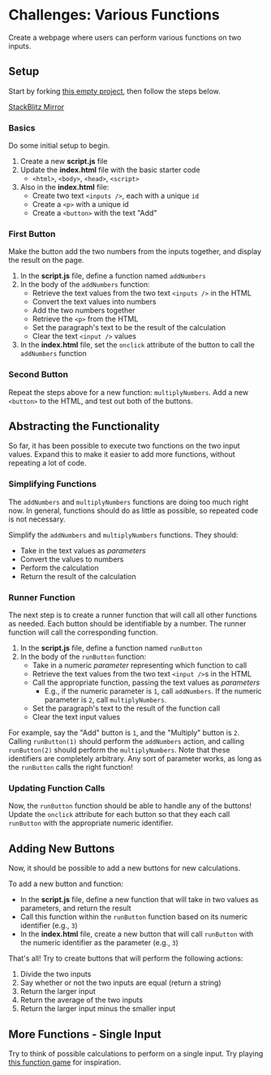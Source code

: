 # Challenges: Various Functions
Create a webpage where users can perform various functions on two inputs.

## Setup
Start by forking [this empty project](https://glitch.com/edit/#!/emptyweb101), then follow the steps below.

[StackBlitz Mirror](https://stackblitz.com/edit/web-platform-oitfrwv3?file=index.html)

### Basics
Do some initial setup to begin.

1. Create a new **script.js** file
1. Update the **index.html** file with the basic starter code
    - `<html>`, `<body>`, `<head>`, `<script>`
1. Also in the **index.html** file:
    - Create two text `<inputs />`, each with a unique `id`
    - Create a `<p>` with a unique id
    - Create a `<button>` with the text "Add"

### First Button
Make the button add the two numbers from the inputs together, and display the result on the page.

1. In the **script.js** file, define a function named `addNumbers`
1. In the body of the `addNumbers` function:
    - Retrieve the text values from the two text `<inputs />` in the HTML
    - Convert the text values into numbers
    - Add the two numbers together
    - Retrieve the `<p>` from the HTML
    - Set the paragraph's text to be the result of the calculation
    - Clear the text `<input />` values
1. In the **index.html** file, set the `onclick` attribute of the button to call the `addNumbers` function

### Second Button
Repeat the steps above for a new function: `multiplyNumbers`. Add a new `<button>` to the HTML, and test out both of the buttons.

## Abstracting the Functionality
So far, it has been possible to execute two functions on the two input values. Expand this to make it easier to add more functions, without repeating a lot of code.

### Simplifying Functions
The `addNumbers` and `multiplyNumbers` functions are doing too much right now. In general, functions should do as little as possible, so repeated code is not necessary.

Simplify the `addNumbers` and `multiplyNumbers` functions. They should:
- Take in the text values as _parameters_
- Convert the values to numbers
- Perform the calculation
- Return the result of the calculation

### Runner Function
The next step is to create a runner function that will call all other functions as needed. Each button should be identifiable by a number. The runner function will call the corresponding function.

1. In the **script.js** file, define a function named `runButton`
1. In the body of the `runButton` function:
    - Take in a numeric _parameter_ representing which function to call
    - Retrieve the text values from the two text `<input />`s in the HTML
    - Call the appropriate function, passing the text values as _parameters_
        - E.g., if the numeric parameter is `1`, call `addNumbers`. If the numeric parameter is `2`, call `multiplyNumbers`.
    - Set the paragraph's text to the result of the function call
    - Clear the text input values

For example, say the "Add" button is `1`, and the "Multiply" button is `2`. Calling `runButton(1)` should perform the `addNumbers` action, and calling `runButton(2)` should perform the `multiplyNumbers`. Note that these identifiers are completely arbitrary. Any sort of parameter works, as long as the `runButton` calls the right function!

### Updating Function Calls
Now, the `runButton` function should be able to handle any of the buttons! Update the `onclick` attribute for each button so that they each call `runButton` with the appropriate numeric identifier.

## Adding New Buttons
Now, it should be possible to add a new buttons for new calculations.

To add a new button and function:

- In the **script.js** file, define a new function that will take in two values as parameters, and return the result
- Call this function within the `runButton` function based on its numeric identifier (e.g., `3`)
- In the **index.html** file, create a new button that will call `runButton` with the numeric identifier as the parameter (e.g., `3`)

That's all! Try to create buttons that will perform the following actions:

1. Divide the two inputs
1. Say whether or not the two inputs are equal (return a string)
1. Return the larger input
1. Return the average of the two inputs
1. Return the larger input minus the smaller input

## More Functions - Single Input
Try to think of possible calculations to perform on a single input. Try playing [this function game](https://functiongame.com/) for inspiration.
